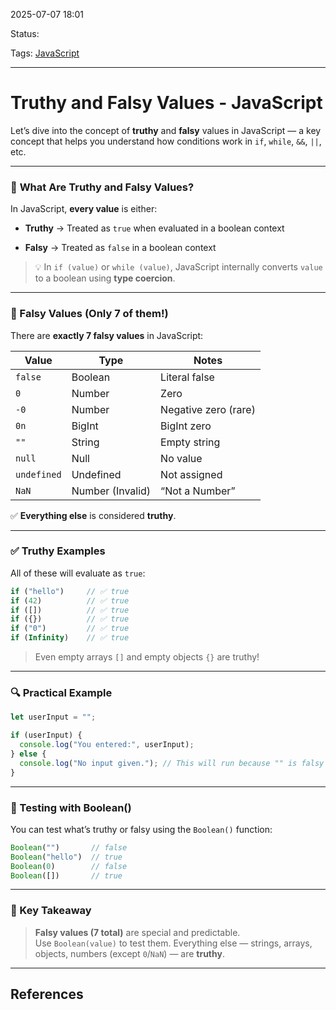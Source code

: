 
2025-07-07 18:01

Status: 

Tags: [JavaScript](3%20-%20Tags/JavaScript.md) 

---
# Truthy and Falsy Values - JavaScript

Let’s dive into the concept of **truthy** and **falsy** values in JavaScript — a key concept that helps you understand how conditions work in `if`, `while`, `&&`, `||`, etc.

---

### 🧠 **What Are Truthy and Falsy Values?**

In JavaScript, **every value** is either:

- **Truthy** → Treated as `true` when evaluated in a boolean context
    
- **Falsy** → Treated as `false` in a boolean context
    

> 💡 In `if (value)` or `while (value)`, JavaScript internally converts `value` to a boolean using **type coercion**.

---

### 🚫 Falsy Values (Only 7 of them!)

There are **exactly 7 falsy values** in JavaScript:

|Value|Type|Notes|
|---|---|---|
|`false`|Boolean|Literal false|
|`0`|Number|Zero|
|`-0`|Number|Negative zero (rare)|
|`0n`|BigInt|BigInt zero|
|`""`|String|Empty string|
|`null`|Null|No value|
|`undefined`|Undefined|Not assigned|
|`NaN`|Number (Invalid)|“Not a Number”|

✅ **Everything else** is considered **truthy**.

---

### ✅ Truthy Examples

All of these will evaluate as `true`:

```js
if ("hello")     // ✅ true
if (42)          // ✅ true
if ([])          // ✅ true
if ({})          // ✅ true
if ("0")         // ✅ true
if (Infinity)    // ✅ true
```

> Even empty arrays `[]` and empty objects `{}` are truthy!

---

### 🔍 Practical Example

```js
let userInput = "";

if (userInput) {
  console.log("You entered:", userInput);
} else {
  console.log("No input given."); // This will run because "" is falsy
}
```

---

### 🧪 Testing with Boolean()

You can test what’s truthy or falsy using the `Boolean()` function:

```js
Boolean("")       // false
Boolean("hello")  // true
Boolean(0)        // false
Boolean([])       // true
```

---

### 🧠 Key Takeaway

> **Falsy values (7 total)** are special and predictable.  
> Use `Boolean(value)` to test them. Everything else — strings, arrays, objects, numbers (except `0`/`NaN`) — are **truthy**.

---

## References